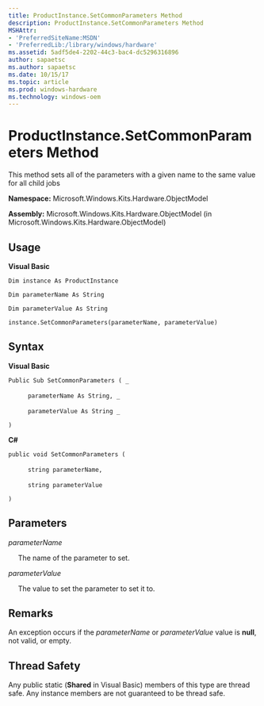 ```yaml
---
title: ProductInstance.SetCommonParameters Method
description: ProductInstance.SetCommonParameters Method
MSHAttr:
- 'PreferredSiteName:MSDN'
- 'PreferredLib:/library/windows/hardware'
ms.assetid: 5adf5de4-2202-44c3-bac4-dc5296316896
author: sapaetsc
ms.author: sapaetsc
ms.date: 10/15/17
ms.topic: article
ms.prod: windows-hardware
ms.technology: windows-oem
---
```


# ProductInstance.SetCommonParameters Method


This method sets all of the parameters with a given name to the same value for all child jobs

**Namespace:** Microsoft.Windows.Kits.Hardware.ObjectModel

**Assembly:** Microsoft.Windows.Kits.Hardware.ObjectModel (in Microsoft.Windows.Kits.Hardware.ObjectModel)

## <span id="Usage"></span><span id="usage"></span><span id="USAGE"></span>Usage


**Visual Basic**

`Dim instance As ProductInstance`

`Dim parameterName As String`

`Dim parameterValue As String`

`instance.SetCommonParameters(parameterName, parameterValue)`

## <span id="Syntax"></span><span id="syntax"></span><span id="SYNTAX"></span>Syntax


**Visual Basic**

`Public Sub SetCommonParameters ( _`

          `parameterName As String, _`

          `parameterValue As String _`

`) `

**C#**

`public void SetCommonParameters (`

          `string parameterName,`

          `string parameterValue`

`)`

## <span id="Parameters"></span><span id="parameters"></span><span id="PARAMETERS"></span>Parameters


*parameterName*

     The name of the parameter to set.

*parameterValue*

     The value to set the parameter to set it to.

## <span id="Remarks"></span><span id="remarks"></span><span id="REMARKS"></span>Remarks


An exception occurs if the *parameterName* or *parameterValue* value is **null**, not valid, or empty.

## <span id="Thread_Safety"></span><span id="thread_safety"></span><span id="THREAD_SAFETY"></span>Thread Safety


Any public static (**Shared** in Visual Basic) members of this type are thread safe. Any instance members are not guaranteed to be thread safe.

 

 






